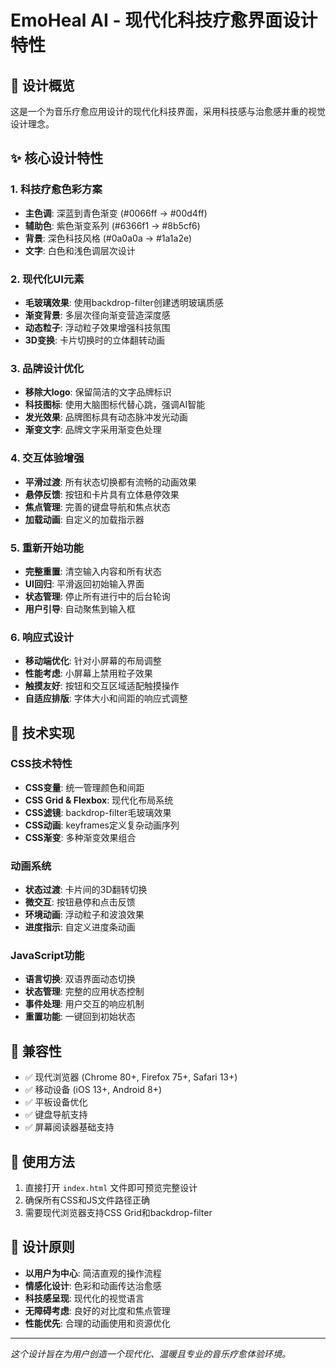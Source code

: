 # EmoHeal AI - 现代化科技疗愈界面设计特性

## 🎨 设计概览

这是一个为音乐疗愈应用设计的现代化科技界面，采用科技感与治愈感并重的视觉设计理念。

## ✨ 核心设计特性

### 1. 科技疗愈色彩方案
- **主色调**: 深蓝到青色渐变 (#0066ff → #00d4ff)
- **辅助色**: 紫色渐变系列 (#6366f1 → #8b5cf6) 
- **背景**: 深色科技风格 (#0a0a0a → #1a1a2e)
- **文字**: 白色和浅色调层次设计

### 2. 现代化UI元素
- **毛玻璃效果**: 使用backdrop-filter创建透明玻璃质感
- **渐变背景**: 多层次径向渐变营造深度感
- **动态粒子**: 浮动粒子效果增强科技氛围
- **3D变换**: 卡片切换时的立体翻转动画

### 3. 品牌设计优化
- **移除大logo**: 保留简洁的文字品牌标识
- **科技图标**: 使用大脑图标代替心跳，强调AI智能
- **发光效果**: 品牌图标具有动态脉冲发光动画
- **渐变文字**: 品牌文字采用渐变色处理

### 4. 交互体验增强
- **平滑过渡**: 所有状态切换都有流畅的动画效果
- **悬停反馈**: 按钮和卡片具有立体悬停效果
- **焦点管理**: 完善的键盘导航和焦点状态
- **加载动画**: 自定义的加载指示器

### 5. 重新开始功能
- **完整重置**: 清空输入内容和所有状态
- **UI回归**: 平滑返回初始输入界面
- **状态管理**: 停止所有进行中的后台轮询
- **用户引导**: 自动聚焦到输入框

### 6. 响应式设计
- **移动端优化**: 针对小屏幕的布局调整
- **性能考虑**: 小屏幕上禁用粒子效果
- **触摸友好**: 按钮和交互区域适配触摸操作
- **自适应排版**: 字体大小和间距的响应式调整

## 🔧 技术实现

### CSS技术特性
- **CSS变量**: 统一管理颜色和间距
- **CSS Grid & Flexbox**: 现代化布局系统
- **CSS滤镜**: backdrop-filter毛玻璃效果
- **CSS动画**: keyframes定义复杂动画序列
- **CSS渐变**: 多种渐变效果组合

### 动画系统
- **状态过渡**: 卡片间的3D翻转切换
- **微交互**: 按钮悬停和点击反馈
- **环境动画**: 浮动粒子和波浪效果
- **进度指示**: 自定义进度条动画

### JavaScript功能
- **语言切换**: 双语界面动态切换
- **状态管理**: 完整的应用状态控制
- **事件处理**: 用户交互的响应机制
- **重置功能**: 一键回到初始状态

## 📱 兼容性

- ✅ 现代浏览器 (Chrome 80+, Firefox 75+, Safari 13+)
- ✅ 移动设备 (iOS 13+, Android 8+)
- ✅ 平板设备优化
- ✅ 键盘导航支持
- ✅ 屏幕阅读器基础支持

## 🚀 使用方法

1. 直接打开 `index.html` 文件即可预览完整设计
2. 确保所有CSS和JS文件路径正确
3. 需要现代浏览器支持CSS Grid和backdrop-filter

## 📝 设计原则

- **以用户为中心**: 简洁直观的操作流程
- **情感化设计**: 色彩和动画传达治愈感
- **科技感呈现**: 现代化的视觉语言
- **无障碍考虑**: 良好的对比度和焦点管理
- **性能优先**: 合理的动画使用和资源优化

---

*这个设计旨在为用户创造一个现代化、温暖且专业的音乐疗愈体验环境。*